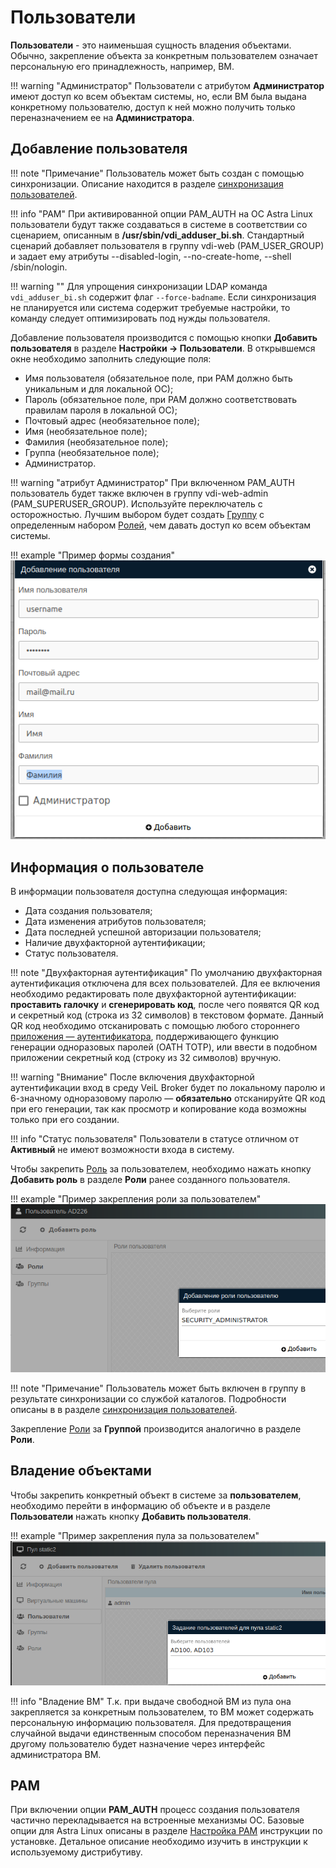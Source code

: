 # Пользователи

**Пользователи** - это наименьшая сущность владения объектами. Обычно, закрепление объекта за конкретным пользователем
означает персональную его принадлежность, например, ВМ.

!!! warning "Администратор"
    Пользователи с атрибутом **Администратор** имеют доступ ко всем объектам системы, но, если ВМ была выдана 
    конкретному пользователю, доступ к ней можно получить только переназначением ее на **Администратора**.

## Добавление пользователя

!!! note "Примечание"
    Пользователь может быть создан с помощью синхронизации. Описание находится в 
    разделе [синхронизация пользователей](../active_directory/ad_extend.md).

!!! info "PAM"
    При активированной опции PAM_AUTH на ОС Astra Linux пользователи будут также создаваться в системе в соответствии
    со сценарием, описанным в **/usr/sbin/vdi_adduser_bi.sh**. Стандартный сценарий добавляет пользователя в группу vdi-web
    (PAM_USER_GROUP) и задает ему атрибуты --disabled-login, --no-create-home, --shell /sbin/nologin.

!!! warning ""
    Для упрощения синхронизации LDAP команда `vdi_adduser_bi.sh` содержит флаг `--force-badname`. Если синхронизация не
    планируется или система содержит требуемые настройки, то команду следует оптимизировать под нужды пользователя.

Добавление пользователя производится с помощью кнопки **Добавить пользователя** в разделе **Настройки -> Пользователи**.
В открывшемся окне необходимо заполнить следующие поля:

   - Имя пользователя (обязательное поле, при PAM должно быть уникальным и для локальной ОС);
   - Пароль (обязательное поле, при PAM должно соответствовать правилам пароля в локальной ОС);
   - Почтовый адрес (необязательное поле);
   - Имя (необязательное поле);
   - Фамилия (необязательное поле);
   - Группа (необязательное поле);
   - Администратор.

!!! warning "атрибут Администратор"
    При включенном PAM_AUTH пользователь будет также включен в группу vdi-web-admin (PAM_SUPERUSER_GROUP).
    Используйте переключатель с осторожностью. Лучшим выбором будет создать [Группу](./groups.md) с определенным 
    набором [Ролей](./roles.md), чем давать доступ ко всем объектам системы.

!!! example "Пример формы создания"
    ![image](../../_assets/vdi/auth/create_user.png)

## Информация о пользователе

В информации пользователя доступна следующая информация:

   - Дата создания пользователя;
   - Дата изменения атрибутов пользователя;
   - Дата последней успешной авторизации пользователя;
   - Наличие двухфакторной аутентификации;
   - Статус пользователя.

!!! note "Двухфакторная аутентификация" 
    По умолчанию двухфакторная аутентификация отключена для всех пользователей.
    Для ее включения необходимо редактировать поле двухфакторной аутентификации: 
    **проставить галочку** и **сгенерировать код**, после чего появятся QR код и секретный код (строка из 32 символов) 
    в текстовом формате. Данный QR код необходимо отсканировать с помощью любого стороннего 
    [приложения — аутентификатора](../faq/2fa.md), поддерживающего функцию генерации одноразовых паролей (OATH TOTP), 
    или ввести в подобном приложении секретный код (строку из 32 символов) вручную.

!!! warning "Внимание"
    После включения двухфакторной аутентификации вход в среду VeiL Broker будет по локальному паролю и 
    6-значному одноразовому паролю — **обязательно** отсканируйте QR код при его генерации, так как просмотр и 
    копирование кода возможны только при его создании.

!!! info "Статус пользователя"
    Пользователи в статусе отличном от **Активный** не имеют возможности входа в систему.

Чтобы закрепить [Роль](./roles.md) за пользователем, необходимо нажать кнопку **Добавить роль** в разделе **Роли**
ранее созданного пользователя.

!!! example "Пример закрепления роли за пользователем"
    ![image](../../_assets/vdi/auth/user_role.png)

!!! note "Примечание"
    Пользователь может быть включен в группу в результате синхронизации со службой каталогов. Подробности описаны в 
    в разделе [синхронизация пользователей](../active_directory/info.md).

Закрепление [Роли](./roles.md) за **Группой** производится аналогично в разделе **Роли**.


## Владение объектами

Чтобы закрепить конкретный объект в системе за **пользователем**, необходимо перейти в информацию об объекте и в разделе 
**Пользователи** нажать кнопку **Добавить пользователя**.

!!! example "Пример закрепления пула за пользователем"
    ![image](../../_assets/vdi/auth/pool_user.png)

!!! info "Владение ВМ"
    Т.к. при выдаче свободной ВМ из пула она закрепляется за конкретным пользователем, то ВМ может содержать 
    персональную информацию пользователя. Для предотвращения случайной выдачи единственным способом
    переназначения ВМ другому пользователю будет назначение через интерфейс администратора ВМ.


## PAM

При включении опции **PAM_AUTH** процесс создания пользователя частично перекладывается на встроенные механизмы ОС.
Базовые опции для Astra Linux описаны в разделе [Настройка PAM](../faq/install_v3.md) инструкции по установке.
Детальное описание необходимо изучить в инструкции к используемому дистрибутиву.